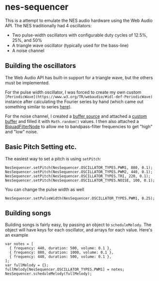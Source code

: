 # nes-sequencer
This is a attempt to emulate the NES audio hardware using the Web Audio API. The NES traditionally had 4 oscillators:
* Two pulse-width oscillators with configurable duty cycles of 12.5%, 25%, and 50%
* A triangle wave oscillator (typically used for the bass-line)
* A noise channel

## Building the oscillators
The Web Audio API has built-in support for a triangle wave, but the others must be implemented.

For the pulse width oscillator, I was forced to create my own custom `[PeriodicWave](https://www.w3.org/TR/webaudio/#idl-def-PeriodicWave)`
instance after calculating the Fourier series by hand (which came out something similar to series
[here](https://en.wikipedia.org/wiki/Pulse_wave)).

For the noise channel, I created a [buffer source](https://www.w3.org/TR/webaudio/#widl-BaseAudioContext-createBufferSource-AudioBufferSourceNode)
and attached a [custom buffer](https://www.w3.org/TR/webaudio/#widl-BaseAudioContext-createBuffer-AudioBuffer-unsigned-long-numberOfChannels-unsigned-long-length-float-sampleRate)
and filled it with `Math.random()` values. I then also attached a [BiquadFilterNode](https://www.w3.org/TR/webaudio/#widl-BaseAudioContext-createBiquadFilter-BiquadFilterNode)
to allow me to bandpass-filter frequencies to get "high" and "low" noise.

## Basic Pitch Setting etc.
The easiest way to set a pitch is using `setPitch`:
```
NesSequencer.setPitch(NesSequencer.OSCILLATOR_TYPES.PWM1, 880, 0.1);
NesSequencer.setPitch(NesSequencer.OSCILLATOR_TYPES.PWM2, 440, 0.1);
NesSequencer.setPitch(NesSequencer.OSCILLATOR_TYPES.TRI, 220, 0.1);
NesSequencer.setPitch(NesSequencer.OSCILLATOR_TYPES.NOISE, 100, 0.1);
```

You can change the pulse width as well
```
NesSequencer.setPulseWidth(NesSequencer.OSCILLATOR_TYPES.PWM1, 0.25);
```

## Building songs
Building songs is fairly easy, by passing an object to `scheduleMelody`. The object will have keys for each oscillator,
and arrays for each value. Here's an example
```
var notes = [
  { frequency: 440, duration: 500, volume: 0.1 },
  { frequency: 880, duration: 1000, volume: 0.1 },
  { frequency: 440, duration: 500, volume: 0.1 },
];
var fullMelody = {};
fullMelody[NesSequencer.OSCILLATOR_TYPES.PWM1] = notes;
NesSequencer.scheduleMelody(fullMelody);
```

